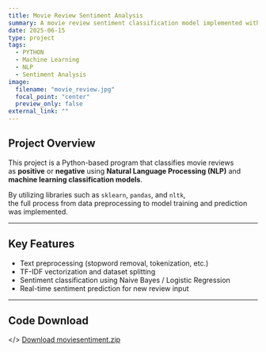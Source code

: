 ```yaml
---
title: Movie Review Sentiment Analysis
summary: A movie review sentiment classification model implemented with Python and machine learning
date: 2025-06-15
type: project
tags:
  - PYTHON
  - Machine Learning
  - NLP
  - Sentiment Analysis
image:
  filename: "movie_review.jpg"
  focal_point: "center"
  preview_only: false
external_link: ""
---
```


## <i class="fab fa-python"></i> Project Overview

This project is a Python-based program that classifies movie reviews  
as **positive** or **negative** using **Natural Language Processing (NLP)** and **machine learning classification models**.  

By utilizing libraries such as `sklearn`, `pandas`, and `nltk`,  
the full process from data preprocessing to model training and prediction was implemented.  

---

## <i class="fab fa-steam-symbol"></i> Key Features

- Text preprocessing (stopword removal, tokenization, etc.)  
- TF-IDF vectorization and dataset splitting  
- Sentiment classification using Naive Bayes / Logistic Regression  
- Real-time sentiment prediction for new review input  

---

## <i class="fab fa-dropbox"></i> Code Download
</> [Download moviesentiment.zip](/uploads/nsmc_simple.zip)
